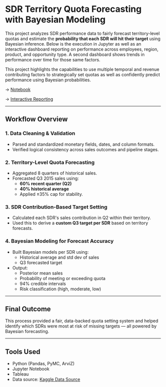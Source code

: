 # SDR Territory Quota Forecasting with Bayesian Modeling

This project analyzes SDR performance data to fairly forecast territory-level quotas and estimate the **probability that each SDR will hit their target** using Bayesian inference. Below is the execution in Jupyter as well as an interactive dashboard reporting on performance across employees, region, product, and opportunity type. A second dashboard shows trends in performance over time for those same factors.

This project highlights the capabilities to use multiple temporal and revenue contributing factors to strategically set quotas as well as confidently predict performance using Bayesian probabilities.

-> [Notebook](https://github.com/AKapett/SDR_Quota_Setting_Bayesian_Model/blob/main/SDR%20%20Quota%20Forecasting%20%26%20Rep%20Bayesian.ipynb) 

-> [Interactive Reporting](https://public.tableau.com/views/SDRQuarterlyIntelligence-Performance-Trends/Story1?:language=en-US&:sid=&:redirect=auth&:display_count=n&:origin=viz_share_link)

---

## Workflow Overview

### 1. **Data Cleaning & Validation**
- Parsed and standardized monetary fields, dates, and column formats.
- Verified logical consistency across sales outcomes and pipeline stages.

### 2. **Territory-Level Quota Forecasting**
- Aggregated 8 quarters of historical sales.
- Forecasted Q3 2015 sales using:
  - **60% recent quarter (Q2)**
  - **40% historical average**
  - Applied ±35% cap for stability.

### 3. **SDR Contribution-Based Target Setting**
- Calculated each SDR's sales contribution in Q2 within their territory.
- Used this to derive a **custom Q3 target per SDR** based on territory forecasts.

### 4. **Bayesian Modeling for Forecast Accuracy**
- Built Bayesian models per SDR using:
  - Historical average and std dev of sales
  - Q3 forecasted target
- Output:
  - Posterior mean sales
  - Probability of meeting or exceeding quota
  - 94% credible intervals
  - Risk classification (high, moderate, low)

---

## Final Outcome

This process provided a fair, data-backed quota setting system and helped identify which SDRs were most at risk of missing targets — all powered by Bayesian forecasting.

---

## Tools Used
- Python (Pandas, PyMC, ArviZ)
- Jupyter Notebook
- Tableau
- Data source: [Kaggle Data Source](https://www.kaggle.com/datasets/rahuldhanola/salesforce-sales-quota-data)
